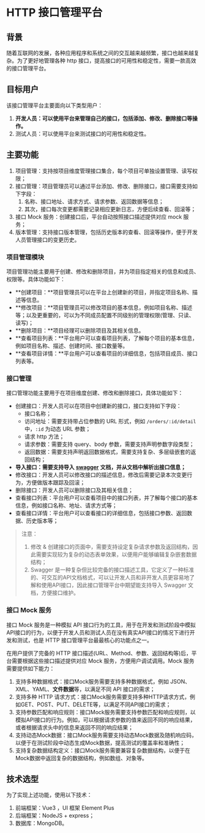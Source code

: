 # HTTP 接口管理平台

## 背景

随着互联网的发展，各种应用程序和系统之间的交互越来越频繁，接口也越来越复杂。为了更好地管理各种 http 接口，提高接口的可用性和稳定性，需要一款高效的接口管理平台。

## 目标用户

该接口管理平台主要面向以下类型用户：

1. **开发人员：可以使用平台来管理自己的接口，包括添加、修改、删除接口等操作。**
2. 测试人员：可以使用平台来测试接口的可用性和稳定性。

## 主要功能

1. 项目管理：支持按项目维度管理接口集合，每个项目可单独设置管理、读写权限；
2. 接口管理：项目管理员可以通过平台添加、修改、删除接口，接口需要支持如下字段：
   1. 名称、接口地址、请求方式、请求参数、返回数据等信息；
   2. 其次，接口每次变更都需要记录相应更新日志，方便后续查看、回滚等；
3. 接口 Mock 服务：创建接口后，平台自动按照接口描述提供对应 mock 服务；
4. 版本管理：支持接口版本管理，包括历史版本的查看、回滚等操作，便于开发人员管理接口的变更历史。

### 项目管理模块

项目管理功能主要用于创建、修改和删除项目，并为项目指定相关的信息和成员、权限等。具体功能如下：

- **创建项目：**项目管理员可以在平台上创建新的项目，并指定项目名称、描述等信息。
- **修改项目：**项目管理员可以修改项目的基本信息，例如项目名称、描述等；以及更重要的，可以为不同成员配置不同级别的管理权限(管理、只读、读写)；
- **删除项目：**项目经理可以删除项目及其相关信息。
- **查看项目列表：**平台用户可以查看项目列表，了解每个项目的基本信息，例如项目名称、描述、创建时间、接口数量等。
- **查看项目详情：**平台用户可以查看项目的详细信息，包括项目成员、接口列表等。

### 接口管理

接口管理功能主要用于在项目维度创建、修改和删除接口，具体功能如下：

- 创建接口：开发人员可以在项目中创建新的接口，接口支持如下字段：
  - 接口名称；
  - 访问地址：需要支持带占位参数的 URL 形式，例如 `/orders/:id/detail` 中，`:id` 为动态 URL 参数；
  - 请求 http 方法；
  - 请求参数：需要支持 query、body 参数，需要支持声明参数字段类型；
  - 返回数据：需要支持声明返回数据格式，需要支持复杂、多层级嵌套的返回结构；
- **导入接口：需要支持导入** **[swagger](https://swagger.io/)** **文档，并从文档中解析出接口信息；**
- 修改接口：开发人员可以修改接口的描述信息，修改后需要记录本次变更行为，方便做版本跟踪及回滚；
- 删除接口：开发人员可以删除接口及其相关信息；
- 查看接口列表：平台用户可以查看项目中的接口列表，并了解每个接口的基本信息，例如接口名称、地址、请求方式等；
- 查看接口详情：平台用户可以查看接口的详细信息，包括接口参数、返回数据、历史版本等；

> 注意：
>
> 1. 修改 & 创建接口的页面中，需要支持设定复杂请求参数及返回结构，因此需要实现较为复杂的动态表单效果，以便用户能够编辑复杂嵌套数据结构；
> 2. Swagger 是一种复杂但比较完备的接口描述工具，它定义了一种标准的、可交互的API文档格式，可以让开发人员和非开发人员更容易地了解和使用API接口，因此接口管理平台中期望能支持导入 Swagger 文档，方便接口维护。
>

### 接口 Mock 服务

接口 Mock 服务是一种模拟 API 接口行为的工具，用于在开发和测试阶段中模拟API接口的行为，以便于开发人员和测试人员在没有真实API接口的情况下进行开发和测试，也是 HTTP 接口管理平台最最核心的功能点之一。

在用户提供了完备的 HTTP 接口描述(URL、Method、参数、返回结构等)后，平台需要根据这些接口描述提供对应 Mock 服务，方便用户调试调用。Mock 服务需要提供如下能力：

1. 支持多种数据格式：接口Mock服务需要支持多种数据格式，例如 JSON、XML、YAML、**文件数据**等，以满足不同 API 接口的需求；
2. 支持多种 HTTP 请求方式：接口Mock服务需要支持多种HTTP请求方式，例如GET、POST、PUT、DELETE等，以满足不同API接口的需求；
3. 支持参数匹配和响应规则：接口Mock服务需要支持参数匹配和响应规则，以模拟API接口的行为。例如，可以根据请求参数的值来返回不同的响应结果，或者根据请求头中的信息来返回不同的响应结果；
4. 支持动态Mock数据：接口Mock服务需要支持动态Mock数据及随机响应码，以便于在测试阶段中动态生成Mock数据，提高测试的覆盖率和准确性；
5. 支持复杂数据结构定义：接口Mock服务需要兼容复杂数据结构，以便于在Mock数据中返回复杂的数据结构，例如数组、对象等。

## 技术选型

为了实现上述功能，使用以下技术：

1. 前端框架：Vue3 ，UI 框架 Element Plus
2. 后端框架：NodeJS + express；
3. 数据库：MongoDB。